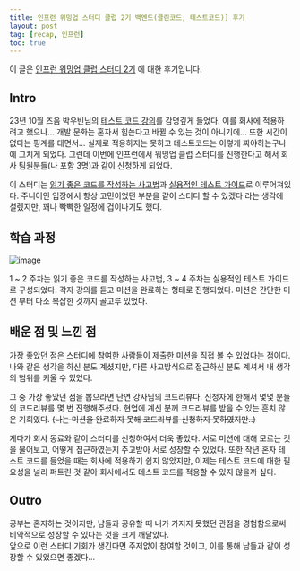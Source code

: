 ```yaml
---
title: 인프런 워밍업 스터디 클럽 2기 백엔드(클린코드, 테스트코드)] 후기
layout: post
tag: [recap, 인프런]
toc: true
---
```


이 글은 [인프런 워밍업 클럽 스터디 2기](https://www.inflearn.com/course/offline/warmup-club-2-be-wb) 에 대한 후기입니다.

## Intro

23년 10월 즈음 박우빈님의 [테스트 코드 강의](https://inf.run/TWa7k)를 감명깊게 들었다. 이를 회사에 적용하려고 했으나... 개발 문화는 혼자서 힘쓴다고 바뀔 수 있는 것이 아니기에... 또한 시간이 없다는 핑계를 대면서... 실제로 적용하지는 못하고 테스트코드는 이렇게 짜야하는구나 에 그치게 되었다. 그런데 이번에 인프런에서 워밍업 클럽 스터디를 진행한다고 해서 회사 팀원분들(나 포함 3명)과 같이 신청하게 되었다. 

이 스터디는 [읽기 좋은 코드를 작성하는 사고법](https://inf.run/ZLScE)과 [실용적인 테스트 가이드](https://inf.run/TWa7k)로 이루어져있다. 주니어인 입장에서 항상 고민이었던 부분을 같이 스터디 할 수 있겠다 라는 생각에 설렜지만, 꽤나 빡빡한 일정에 겁이나기도 했다.

## 학습 과정
![image](https://github.com/user-attachments/assets/33707dfd-67ad-44fa-8422-1fdd68ade8a0)

1 ~ 2 주차는 읽기 좋은 코드를 작성하는 사고법, 3 ~ 4 주차는 실용적인 테스트 가이드로 구성되었다. 각자 강의를 듣고 미션을 완료하는 형태로 진행되었다. 
미션은 간단한 미션 부터 다소 복잡한 것까지 골고루 있었다. 

## 배운 점 및 느낀 점
가장 좋았던 점은 스터디에 참여한 사람들이 제출한 미션을 직접 볼 수 있었다는 점이다. 
나와 같은 생각을 하신 분도 계셨지만, 다른 사고방식으로 접근하신 분도 계셔서 내 생각의 범위를 키울 수 있었다.

그 중 가장 좋았던 점을 뽑으라면 단연 강사님의 코드리뷰다. 
신청자에 한해서 몇몇 분들의 코드리뷰를 몇 번 진행해주셨다. 현업에 계신 분께 코드리뷰를 받을 수 있는 흔치 않은 기회였다. ~~(나는 미션을 완료하지 못해 코드리뷰를 신청하지 못하였지만..)~~

게다가 회사 동료와 같이 스터디를 신청하여서 더욱 좋았다. 서로 미션에 대해 모르는 것을 물어보고, 어떻게 접근하였는지 주고받아 서로 성장할 수 있었다. 
또한 작년 혼자 테스트 코드를 들었을 때는 회사에 적용하기 쉽지 않았지만, 이제는 테스트 코드에 대한 필요성을 널리 퍼트린 것 같아 회사에서도 테스트 코드를 적용할 수 있지 않을까 싶다.


## Outro
공부는 혼자하는 것이지만, 남들과 공유할 때 내가 가지지 못했던 관점을 경험함으로써 비약적으로 성장할 수 있다는 것을 크게 깨달았다.   
앞으로 이런 스터디 기회가 생긴다면 주저없이 참여할 것이고, 이를 통해 남들과 같이 성장할 수 있었으면 좋겠다...

